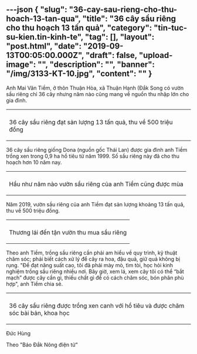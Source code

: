 ---json
{
    "slug": "36-cay-sau-rieng-cho-thu-hoach-13-tan-qua",
    "title": "36 cây sầu riêng cho thu hoạch 13 tấn quả",
    "category": "tin-tuc-su-kien.tin-kinh-te",
    "tag": [],
    "layout": "post.html",
    "date": "2019-09-13T00:05:00.000Z",
    "draft": false,
    "upload-image": "",
    "description": "",
    "banner": "/img/3133-KT-10.jpg",
    "__content__": ""
}
---
<p>Anh Mai Văn Tiềm, ở th&ocirc;n Thuận H&ograve;a, x&atilde; Thuận Hạnh (Đắk Song c&oacute; vườn sầu ri&ecirc;ng chỉ 36 c&acirc;y nhưng năm n&agrave;o cũng mang về nguồn thu nhập lớn cho gia đ&igrave;nh.</p>

<table align="center">
	<tbody>
		<tr>
			<td><img alt="" src="http://www.baodaknong.org.vn/database/image/2019/09/12/3133-KT-10.jpg" /></td>
		</tr>
		<tr>
			<td>
			<p>36 c&acirc;y sầu ri&ecirc;ng đạt sản lượng&nbsp;13 tấn quả, thu về&nbsp;500 triệu đồng</p>
			</td>
		</tr>
	</tbody>
</table>

<p>36 c&acirc;y sầu ri&ecirc;ng giống Dona (nguồn gốc Th&aacute;i Lan) được gia đ&igrave;nh anh Tiềm trồng xen trong 0,9 ha hồ ti&ecirc;u từ năm 1999. Số sầu ri&ecirc;ng n&agrave;y đ&atilde; cho thu hoạch hơn 10 năm nay.</p>

<table align="center">
	<tbody>
		<tr>
			<td><img alt="" src="http://www.baodaknong.org.vn/database/image/2019/09/12/3133-KT-11.jpg" /></td>
		</tr>
		<tr>
			<td>
			<p>Hầu như năm n&agrave;o vườn sầu ri&ecirc;ng của anh Tiềm cũng được m&ugrave;a</p>
			</td>
		</tr>
	</tbody>
</table>

<p>Năm 2019, vườn sầu ri&ecirc;ng của anh Tiềm đạt sản lượng khoảng 13 tấn quả, thu về 500 triệu đồng.</p>

<table align="center">
	<tbody>
		<tr>
			<td><img alt="" src="http://www.baodaknong.org.vn/database/image/2019/09/12/3133-KT-12.jpg" /></td>
		</tr>
		<tr>
			<td>
			<p>Thương l&aacute;i đến tận vườn thu mua sầu ri&ecirc;ng</p>
			</td>
		</tr>
	</tbody>
</table>

<p>Theo anh Tiềm, trồng sầu ri&ecirc;ng cần phải am hiểu về quy tr&igrave;nh, kỹ thuật chăm s&oacute;c; phải biết c&aacute;ch xử l&yacute; để c&acirc;y ra hoa, đậu quả, giữ quả kh&ocirc;ng bị rụng. &quot;Để đạt năng suất cao, t&ocirc;i đ&atilde; phải m&agrave;y m&ograve;, t&igrave;m t&ograve;i, học hỏi kinh nghiệm trồng sầu ri&ecirc;ng nhiều nơi. B&acirc;y giờ, xem l&aacute;, xem c&acirc;y t&ocirc;i c&oacute; thể &ldquo;bắt mạch&rdquo; được c&acirc;y cần g&igrave;, thiếu chất g&igrave; để c&oacute; c&aacute;ch chăm s&oacute;c, b&oacute;n ph&acirc;n ph&ugrave; hợp&quot;, anh Tiềm chia sẻ.</p>

<table align="center">
	<tbody>
		<tr>
			<td><img alt="" src="http://www.baodaknong.org.vn/database/image/2019/09/12/3133-KT-13.jpg" /></td>
		</tr>
		<tr>
			<td>
			<p>36 c&acirc;y sầu ri&ecirc;ng được trồng xen canh với hồ ti&ecirc;u v&agrave; được chăm s&oacute;c b&agrave;i bản, khoa học</p>
			</td>
		</tr>
	</tbody>
</table>

<p>Đức H&ugrave;ng</p>

<p>Theo &quot;B&aacute;o Đắk N&ocirc;ng điện tử&quot;</p>
